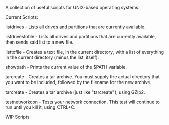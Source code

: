 A collection of useful scripts for UNIX-based operating systems.

Current Scripts:

listdrives - Lists all drives and partitions that are currently available.

listdrivestofile - Lists all drives and partitions that are currently available, then sends said list to a new file.

listtofile - Creates a text file, in the current directory, with a list of everything in the current directory (minus the list, itself).

showpath - Prints the current value of the $PATH variable.

tarcreate - Creates a tar archive. You must supply the actual directory that you want to be included, followed by the filename for the new archive.

tarcreate - Creates a tar archive (just like "tarcreate"), using GZip2.

testnetworkcon - Tests your network connection. This test will continue to run until you kill it, using CTRL+C.


WIP Scripts:


